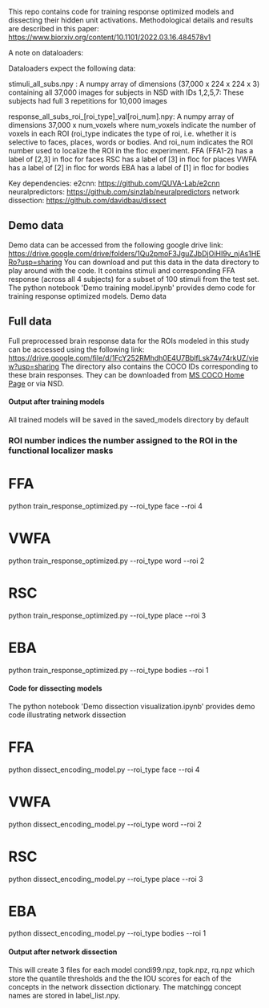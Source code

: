 This repo contains code for training response optimized models and dissecting their hidden unit activations. 
Methodological details and results are described in this paper: https://www.biorxiv.org/content/10.1101/2022.03.16.484578v1

A note on dataloaders: 

Dataloaders expect the following data: 

stimuli_all_subs.npy : A numpy array of dimensions (37,000 x 224 x 224 x 3) containing all 37,000 images for subjects in NSD with IDs 1,2,5,7: These subjects had full 3 repetitions for 10,000 images 

response_all_subs_roi_[roi_type]_val[roi_num].npy: A numpy array of dimensions 37,000 x num_voxels where num_voxels indicate the number of voxels in each ROI (roi_type indicates the type of roi, i.e. whether it is selective to faces, places, words or bodies. And roi_num indicates the ROI number used to localize the ROI in the floc experiment. 
FFA (FFA1-2) has a label of [2,3] in floc for faces
RSC has a label of [3] in floc for places
VWFA has a label of [2] in floc for words
EBA has a label of [1] in floc for bodies

Key dependencies: 
e2cnn: https://github.com/QUVA-Lab/e2cnn
neuralpredictors: https://github.com/sinzlab/neuralpredictors
network dissection: https://github.com/davidbau/dissect

## Demo data 
Demo data can be accessed from the following google drive link: https://drive.google.com/drive/folders/1Qu2pmoF3JguZJbDjOiHI9v_njAs1HERo?usp=sharing 
You can download and put this data in the data directory to play around with the code. It contains stimuli and corresponding FFA response (across all 4 subjects) for a subset of 100 stimuli from the test set. 
The python notebook 'Demo training model.ipynb' provides demo code for training response optimized models. 
Demo data

## Full data 
Full preprocessed brain response data for the ROIs modeled in this study can be accessed using the following link: https://drive.google.com/file/d/1FcY252RMhdh0E4U7BblfLsk74v74rkUZ/view?usp=sharing 
The directory also contains the COCO IDs corresponding to these brain responses. They can be downloaded from [MS COCO Home Page](https://cocodataset.org/#home) or via NSD. 

#### Output after training models 
All trained models will be saved in the saved_models directory by default

### ROI number indices the number assigned to the ROI in the functional localizer masks
# FFA
python train_response_optimized.py --roi_type face --roi 4
# VWFA 
python train_response_optimized.py --roi_type word --roi 2
# RSC
python train_response_optimized.py --roi_type place --roi 3
# EBA
python train_response_optimized.py --roi_type bodies --roi 1



#### Code for dissecting models 
The python notebook 'Demo dissection visualization.ipynb' provides demo code illustrating network dissection
# FFA
python dissect_encoding_model.py --roi_type face --roi 4
# VWFA
python dissect_encoding_model.py --roi_type word --roi 2
# RSC
python dissect_encoding_model.py --roi_type place --roi 3
# EBA
python dissect_encoding_model.py --roi_type bodies --roi 1

#### Output after network dissection
This will create 3 files for each model condi99.npz, topk.npz, rq.npz which store the quantile thresholds and the the IOU scores for each of the concepts in the network dissection dictionary. 
The matchingg concept names are stored in label_list.npy. 
 
